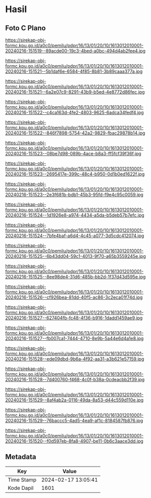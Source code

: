 # Hasil

## Foto C Plano

https://sirekap-obj-formc.kpu.go.id/a0c0/pemilu/pdpr/16/13/01/20/10/1613012010001-20240216-151519--89acde00-19c3-4bed-a0bc-494d4ab2fee4.jpg

https://sirekap-obj-formc.kpu.go.id/a0c0/pemilu/pdpr/16/13/01/20/10/1613012010001-20240216-151521--5b1daf6e-6584-4f85-8b81-3b89caaa377a.jpg

https://sirekap-obj-formc.kpu.go.id/a0c0/pemilu/pdpr/16/13/01/20/10/1613012010001-20240216-151521--6a2e07c9-8291-43b9-b5ed-4e8772d86fec.jpg

https://sirekap-obj-formc.kpu.go.id/a0c0/pemilu/pdpr/16/13/01/20/10/1613012010001-20240216-151522--c4ca163d-4fe2-4803-9625-6adca34fedf4.jpg

https://sirekap-obj-formc.kpu.go.id/a0c0/pemilu/pdpr/16/13/01/20/10/1613012010001-20240216-151522--846f7898-5754-42a2-9829-fbac29878b14.jpg

https://sirekap-obj-formc.kpu.go.id/a0c0/pemilu/pdpr/16/13/01/20/10/1613012010001-20240216-151523--08be7d98-089b-4ace-b8a3-ff5fcf39f36f.jpg

https://sirekap-obj-formc.kpu.go.id/a0c0/pemilu/pdpr/16/13/01/20/10/1613012010001-20240216-151523--2695417e-399c-48c4-b950-0d1b0ed1622f.jpg

https://sirekap-obj-formc.kpu.go.id/a0c0/pemilu/pdpr/16/13/01/20/10/1613012010001-20240216-151523--2e3f681b-bdb1-45b3-95fd-f9e4c95c0059.jpg

https://sirekap-obj-formc.kpu.go.id/a0c0/pemilu/pdpr/16/13/01/20/10/1613012010001-20240216-151524--1d1926e8-a974-4434-a5da-b5deb57b7efc.jpg

https://sirekap-obj-formc.kpu.go.id/a0c0/pemilu/pdpr/16/13/01/20/10/1613012010001-20240216-151524--7bfe4baf-a6d4-4c45-a077-3d5cdc412074.jpg

https://sirekap-obj-formc.kpu.go.id/a0c0/pemilu/pdpr/16/13/01/20/10/1613012010001-20240216-151525--6b43dd04-59c1-4013-9f70-a65b3559245e.jpg

https://sirekap-obj-formc.kpu.go.id/a0c0/pemilu/pdpr/16/13/01/20/10/1613012010001-20240216-151525--8ee98de4-31d6-485b-bb2d-1f37d43d595e.jpg

https://sirekap-obj-formc.kpu.go.id/a0c0/pemilu/pdpr/16/13/01/20/10/1613012010001-20240216-151526--cf926bea-81dd-40f5-ac86-3c2eca01f74d.jpg

https://sirekap-obj-formc.kpu.go.id/a0c0/pemilu/pdpr/16/13/01/20/10/1613012010001-20240216-151527--627404fb-fc48-4f36-b916-1dadd1459ae9.jpg

https://sirekap-obj-formc.kpu.go.id/a0c0/pemilu/pdpr/16/13/01/20/10/1613012010001-20240216-151527--fb007ca1-7444-4710-8e9b-5a44e6d4a1e8.jpg

https://sirekap-obj-formc.kpu.go.id/a0c0/pemilu/pdpr/16/13/01/20/10/1613012010001-20240216-151528--ede09dbd-9b6a-4f92-aa31-a3b621e57159.jpg

https://sirekap-obj-formc.kpu.go.id/a0c0/pemilu/pdpr/16/13/01/20/10/1613012010001-20240216-151528--7d400760-f468-4c0f-b38a-0cdeacbb2f39.jpg

https://sirekap-obj-formc.kpu.go.id/a0c0/pemilu/pdpr/16/13/01/20/10/1613012010001-20240216-151529--8af4ab2a-0116-49da-8a53-d44c559d110e.jpg

https://sirekap-obj-formc.kpu.go.id/a0c0/pemilu/pdpr/16/13/01/20/10/1613012010001-20240216-151529--76baccc5-4ad5-4ea9-af1c-8184587fb876.jpg

https://sirekap-obj-formc.kpu.go.id/a0c0/pemilu/pdpr/16/13/01/20/10/1613012010001-20240216-151520--f0d597eb-8fa8-4907-be11-0b6c3aace3dd.jpg


## Metadata

| Key        | Value               |
| ---------- | ------------------- |
| Time Stamp | 2024-02-17 13:05:41 |
| Kode Dapil | 1601                |




